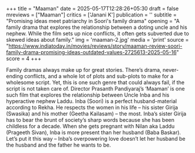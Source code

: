 +++
title = "Maaman"
date = 2025-05-17T12:28:26+05:30
draft = false
mreviews = ["Maaman"]
critics = ['Janani K']
publication = ''
subtitle = "Promising ideas meet patriarchy in Soori's family drama"
opening = "A family drama that explores the relationship between a doting uncle and his nephew. While the film sets up nice conflicts, it often gets subverted due to skewed ideas about family."
img = 'maaman-2.jpg'
media = 'print'
source = "https://www.indiatoday.in/movies/reviews/story/maaman-review-soori-family-drama-promising-ideas-outdated-values-2725613-2025-05-16"
score = 4
+++

Family dramas always make up for great stories. There’s drama, never-ending conflicts, and a whole lot of plots and sub-plots to make for a wholesome script. Yet, this is one such genre that could always fail, if the script is not taken care of. Director Prasanth Pandiyaraj’s ‘Maaman’ is one such film that explores the relationship between Uncle Inba and his hyperactive nephew Laddu. Inba (Soori) is a perfect husband-material according to Rekha. He respects the women in his life – his sister Girija (Swasika) and his mother (Geetha Kailasam) – the most. Inba’s sister Girija has to bear the brunt of society’s sharp words because she has been childless for a decade. When she gets pregnant with Nilan aka Laddu (Prageeth Sivan), Inba is more present than her husband (Baba Baskar). Let’s put it this way – Inba’s overpowering love doesn’t let her husband be the husband and the father he wants to be.
